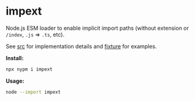 # impext

Node.js ESM loader to enable implicit import paths (without extension or `/index`, `.js` => `.ts`, etc).

See [src](./src/index.ts) for implementation details and [fixture](./test/fixture/index.mts) for examples.

**Install:**

```sh
npx nypm i impext
```

**Usage:**

```sh
node --import impext
```
